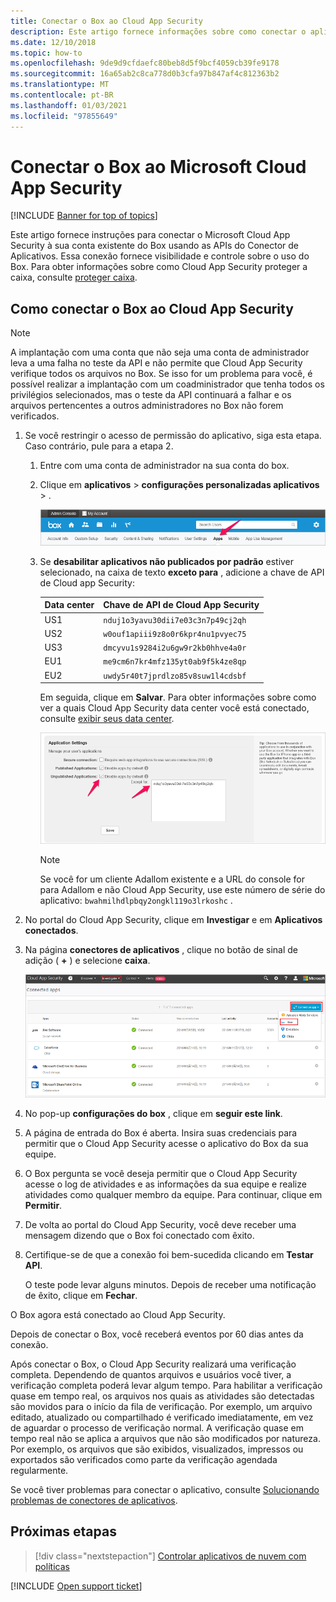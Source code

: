 ```yaml
---
title: Conectar o Box ao Cloud App Security
description: Este artigo fornece informações sobre como conectar o aplicativo Box ao Cloud App Security usando o conector de API para obter visibilidade e controle sobre o uso.
ms.date: 12/10/2018
ms.topic: how-to
ms.openlocfilehash: 9de9d9cfdaefc80beb8d5f9bcf4059cb39fe9178
ms.sourcegitcommit: 16a65ab2c8ca778d0b3cfa97b847af4c812363b2
ms.translationtype: MT
ms.contentlocale: pt-BR
ms.lasthandoff: 01/03/2021
ms.locfileid: "97855649"
---
```

# <a name="connect-box-to-microsoft-cloud-app-security"></a>Conectar o Box ao Microsoft Cloud App Security

[!INCLUDE [Banner for top of topics](includes/banner.md)]

Este artigo fornece instruções para conectar o Microsoft Cloud App Security à sua conta existente do Box usando as APIs do Conector de Aplicativos. Essa conexão fornece visibilidade e controle sobre o uso do Box. Para obter informações sobre como Cloud App Security proteger a caixa, consulte [proteger caixa](protect-box.md).

## <a name="how-to-connect-box-to-cloud-app-security"></a>Como conectar o Box ao Cloud App Security

> [!NOTE]
> A implantação com uma conta que não seja uma conta de administrador leva a uma falha no teste da API e não permite que Cloud App Security verifique todos os arquivos no Box. Se isso for um problema para você, é possível realizar a implantação com um coadministrador que tenha todos os privilégios selecionados, mas o teste da API continuará a falhar e os arquivos pertencentes a outros administradores no Box não forem verificados.

1. Se você restringir o acesso de permissão do aplicativo, siga esta etapa. Caso contrário, pule para a etapa 2.

    1. Entre com uma conta de administrador na sua conta do box.
    1. Clique em **aplicativos**  >  **configurações personalizadas aplicativos**  >  .

         ![aplicativos do box](media/box-apps.png "aplicativos do box")

    1. Se **desabilitar aplicativos não publicados por padrão** estiver selecionado, na caixa de texto **exceto para** , adicione a chave de API de Cloud app Security:

         |Data center|Chave de API de Cloud App Security|
         |----|----|
         |US1|`nduj1o3yavu30dii7e03c3n7p49cj2qh`|
         |US2|`w0ouf1apiii9z8o0r6kpr4nu1pvyec75`|
         |US3|`dmcyvu1s9284i2u6gw9r2kb0hhve4a0r`|
         |EU1|`me9cm6n7kr4mfz135yt0ab9f5k4ze8qp`|
         |EU2|`uwdy5r40t7jprdlzo85v8suw1l4cdsbf`|

        Em seguida, clique em **Salvar**. Para obter informações sobre como ver a quais Cloud App Security data center você está conectado, consulte [exibir seus data center](network-requirements.md#view-your-data-center).

        ![configurações do box exceto para](media/box-settings-except-for.png)

        > [!NOTE]
        > Se você for um cliente Adallom existente e a URL do console for para Adallom e não Cloud App Security, use este número de série do aplicativo: `bwahmilhdlpbqy2ongkl119o3lrkoshc` .

2. No portal do Cloud App Security, clique em **Investigar** e em **Aplicativos conectados**.

3. Na página **conectores de aplicativos** , clique no botão de sinal de adição ( **+** ) e selecione **caixa**.

    ![caixa de conexão](media/connect-box.png "conectar o box")

4. No pop-up **configurações do box** , clique em **seguir este link**.

5. A página de entrada do Box é aberta. Insira suas credenciais para permitir que o Cloud App Security acesse o aplicativo do Box da sua equipe.

6. O Box pergunta se você deseja permitir que o Cloud App Security acesse o log de atividades e as informações da sua equipe e realize atividades como qualquer membro da equipe. Para continuar, clique em **Permitir**.

7. De volta ao portal do Cloud App Security, você deve receber uma mensagem dizendo que o Box foi conectado com êxito.

8. Certifique-se de que a conexão foi bem-sucedida clicando em **Testar API**.

    O teste pode levar alguns minutos. Depois de receber uma notificação de êxito, clique em **Fechar**.

O Box agora está conectado ao Cloud App Security.

Depois de conectar o Box, você receberá eventos por 60 dias antes da conexão.

Após conectar o Box, o Cloud App Security realizará uma verificação completa. Dependendo de quantos arquivos e usuários você tiver, a verificação completa poderá levar algum tempo. Para habilitar a verificação quase em tempo real, os arquivos nos quais as atividades são detectadas são movidos para o início da fila de verificação. Por exemplo, um arquivo editado, atualizado ou compartilhado é verificado imediatamente, em vez de aguardar o processo de verificação normal. A verificação quase em tempo real não se aplica a arquivos que não são modificados por natureza. Por exemplo, os arquivos que são exibidos, visualizados, impressos ou exportados são verificados como parte da verificação agendada regularmente.

Se você tiver problemas para conectar o aplicativo, consulte [Solucionando problemas de conectores de aplicativos](troubleshooting-api-connectors-using-error-messages.md).

## <a name="next-steps"></a>Próximas etapas

> [!div class="nextstepaction"]
> [Controlar aplicativos de nuvem com políticas](control-cloud-apps-with-policies.md)

[!INCLUDE [Open support ticket](includes/support.md)]
